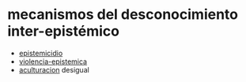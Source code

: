 # mecanismos del desconocimiento inter-epistémico

* [epistemicidio](epistemicidio.md)
* [violencia-epistemica](violencia-epistemica.md)
* [aculturacion](aculturacion.md) desigual
